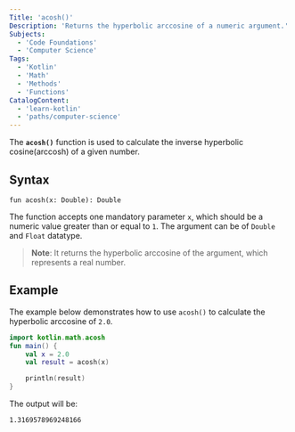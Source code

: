 ```yaml
---
Title: 'acosh()'
Description: 'Returns the hyperbolic arccosine of a numeric argument.'
Subjects:
  - 'Code Foundations'
  - 'Computer Science'
Tags:
  - 'Kotlin'
  - 'Math'
  - 'Methods'
  - 'Functions'
CatalogContent:
  - 'learn-kotlin'
  - 'paths/computer-science'
---
```


The **`acosh()`** function is used to calculate the inverse hyperbolic cosine(arccosh) of a given number.

## Syntax

```pseudo
fun acosh(x: Double): Double
```

The function accepts one mandatory parameter `x`, which should be a numeric value greater than or equal to `1`. The argument can be of `Double` and `Float` datatype. 

> **Note**: It returns the hyperbolic arccosine of the argument, which represents a real number.

## Example

The example below demonstrates how to use `acosh()` to calculate the hyperbolic arccosine of `2.0`.

```kotlin
import kotlin.math.acosh
fun main() {
    val x = 2.0
    val result = acosh(x)

    println(result)
}
```

The output will be:

```shell
1.3169578969248166
```
